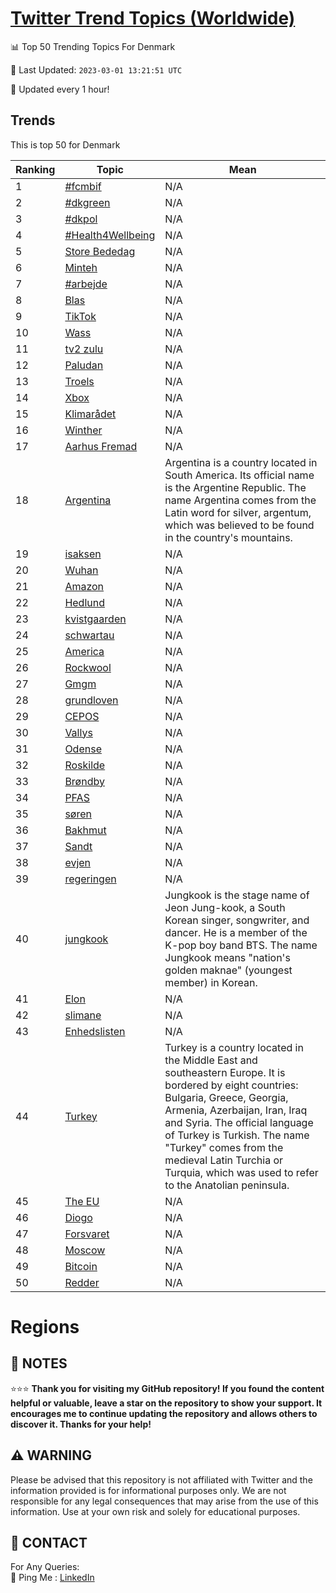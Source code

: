 [Twitter Trend Topics (Worldwide)](https://github.com/ErcinDedeoglu/Twitter-Trend-Topics)
==========


📊 Top 50 Trending Topics For Denmark

📆 Last Updated: `2023-03-01 13:21:51 UTC`

🔧 Updated every 1 hour!


## Trends

This is top 50 for Denmark

| Ranking | Topic | Mean |
| ------- | ------------ | ------------ |
| 1 | [#fcmbif](http://twitter.com/search?q=%23fcmbif) | N/A |
| 2 | [#dkgreen](http://twitter.com/search?q=%23dkgreen) | N/A |
| 3 | [#dkpol](http://twitter.com/search?q=%23dkpol) | N/A |
| 4 | [#Health4Wellbeing](http://twitter.com/search?q=%23Health4Wellbeing) | N/A |
| 5 | [Store Bededag](http://twitter.com/search?q=Store+Bededag) | N/A |
| 6 | [Minteh](http://twitter.com/search?q=Minteh) | N/A |
| 7 | [#arbejde](http://twitter.com/search?q=%23arbejde) | N/A |
| 8 | [Blas](http://twitter.com/search?q=Blas) | N/A |
| 9 | [TikTok](http://twitter.com/search?q=TikTok) | N/A |
| 10 | [Wass](http://twitter.com/search?q=Wass) | N/A |
| 11 | [tv2 zulu](http://twitter.com/search?q=tv2+zulu) | N/A |
| 12 | [Paludan](http://twitter.com/search?q=Paludan) | N/A |
| 13 | [Troels](http://twitter.com/search?q=Troels) | N/A |
| 14 | [Xbox](http://twitter.com/search?q=Xbox) | N/A |
| 15 | [Klimarådet](http://twitter.com/search?q=Klimar%c3%a5det) | N/A |
| 16 | [Winther](http://twitter.com/search?q=Winther) | N/A |
| 17 | [Aarhus Fremad](http://twitter.com/search?q=Aarhus+Fremad) | N/A |
| 18 | [Argentina](http://twitter.com/search?q=Argentina) | Argentina is a country located in South America. Its official name is the Argentine Republic. The name Argentina comes from the Latin word for silver, argentum, which was believed to be found in the country's mountains. |
| 19 | [isaksen](http://twitter.com/search?q=isaksen) | N/A |
| 20 | [Wuhan](http://twitter.com/search?q=Wuhan) | N/A |
| 21 | [Amazon](http://twitter.com/search?q=Amazon) | N/A |
| 22 | [Hedlund](http://twitter.com/search?q=Hedlund) | N/A |
| 23 | [kvistgaarden](http://twitter.com/search?q=kvistgaarden) | N/A |
| 24 | [schwartau](http://twitter.com/search?q=schwartau) | N/A |
| 25 | [America](http://twitter.com/search?q=America) | N/A |
| 26 | [Rockwool](http://twitter.com/search?q=Rockwool) | N/A |
| 27 | [Gmgm](http://twitter.com/search?q=Gmgm) | N/A |
| 28 | [grundloven](http://twitter.com/search?q=grundloven) | N/A |
| 29 | [CEPOS](http://twitter.com/search?q=CEPOS) | N/A |
| 30 | [Vallys](http://twitter.com/search?q=Vallys) | N/A |
| 31 | [Odense](http://twitter.com/search?q=Odense) | N/A |
| 32 | [Roskilde](http://twitter.com/search?q=Roskilde) | N/A |
| 33 | [Brøndby](http://twitter.com/search?q=Br%c3%b8ndby) | N/A |
| 34 | [PFAS](http://twitter.com/search?q=PFAS) | N/A |
| 35 | [søren](http://twitter.com/search?q=s%c3%b8ren) | N/A |
| 36 | [Bakhmut](http://twitter.com/search?q=Bakhmut) | N/A |
| 37 | [Sandt](http://twitter.com/search?q=Sandt) | N/A |
| 38 | [evjen](http://twitter.com/search?q=evjen) | N/A |
| 39 | [regeringen](http://twitter.com/search?q=regeringen) | N/A |
| 40 | [jungkook](http://twitter.com/search?q=jungkook) | Jungkook is the stage name of Jeon Jung-kook, a South Korean singer, songwriter, and dancer. He is a member of the K-pop boy band BTS. The name Jungkook means "nation's golden maknae" (youngest member) in Korean. |
| 41 | [Elon](http://twitter.com/search?q=Elon) | N/A |
| 42 | [slimane](http://twitter.com/search?q=slimane) | N/A |
| 43 | [Enhedslisten](http://twitter.com/search?q=Enhedslisten) | N/A |
| 44 | [Turkey](http://twitter.com/search?q=Turkey) | Turkey is a country located in the Middle East and southeastern Europe. It is bordered by eight countries: Bulgaria, Greece, Georgia, Armenia, Azerbaijan, Iran, Iraq and Syria. The official language of Turkey is Turkish. The name "Turkey" comes from the medieval Latin Turchia or Turquia, which was used to refer to the Anatolian peninsula. |
| 45 | [The EU](http://twitter.com/search?q=The+EU) | N/A |
| 46 | [Diogo](http://twitter.com/search?q=Diogo) | N/A |
| 47 | [Forsvaret](http://twitter.com/search?q=Forsvaret) | N/A |
| 48 | [Moscow](http://twitter.com/search?q=Moscow) | N/A |
| 49 | [Bitcoin](http://twitter.com/search?q=Bitcoin) | N/A |
| 50 | [Redder](http://twitter.com/search?q=Redder) | N/A |



# Regions




## 📝 NOTES

⭐⭐⭐ **Thank you for visiting my GitHub repository! If you found the content helpful or valuable, leave a star on the repository to show your support. It encourages me to continue updating the repository and allows others to discover it. Thanks for your help!**


## ⚠️ WARNING

Please be advised that this repository is not affiliated with Twitter and the information provided is for informational purposes only. We are not responsible for any legal consequences that may arise from the use of this information. Use at your own risk and solely for educational purposes.


## 📨 CONTACT

 For Any Queries:  
            🏓 Ping Me : [LinkedIn](https://www.linkedin.com/in/ercindedeoglu/)
